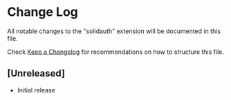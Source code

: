 # Change Log

All notable changes to the "solidauth" extension will be documented in this file.

Check [Keep a Changelog](http://keepachangelog.com/) for recommendations on how to structure this file.

## [Unreleased]

- Initial release
